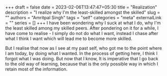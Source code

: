 +++ 
draft = false
date = 2023-02-06T13:47:47+05:30
title = "Realization"
description = "I realize why I'm the least-skilled amongst the skilled"
slug = ""
authors = "Amritpal Singh"
tags = "self"
categories = "meta"
externalLink = ""
series = []
+++
I have been wondering why I suck at what I do, why I'm the least skilled among my skilled peers.
After pondering on it for a while, I have come to realise - I simply do not do what I want, 
instead I chase after what I think I want which will lead me to become more skilled.

But I realise that now as I see at my past self, who got me to the point where I am today, by doing what I wanted.
In the process of getting here, I think I forgot what I was doing. But now that I know, It is imperative that I go 
back to the old way of learning, because that is the only possible way in which I retain most of the information.
